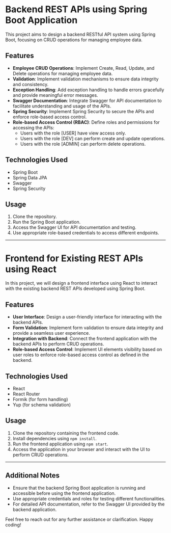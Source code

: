 # Backend REST APIs using Spring Boot Application

This project aims to design a backend RESTful API system using Spring Boot, focusing on CRUD operations for managing employee data.

## Features

- **Employee CRUD Operations**: Implement Create, Read, Update, and Delete operations for managing employee data.
- **Validation**: Implement validation mechanisms to ensure data integrity and consistency.
- **Exception Handling**: Add exception handling to handle errors gracefully and provide meaningful error messages.
- **Swagger Documentation**: Integrate Swagger for API documentation to facilitate understanding and usage of the APIs.
- **Spring Security**: Implement Spring Security to secure the APIs and enforce role-based access control.
- **Role-based Access Control (RBAC)**: Define roles and permissions for accessing the APIs:
  - Users with the role [USER] have view access only.
  - Users with the role [DEV] can perform create and update operations.
  - Users with the role [ADMIN] can perform delete operations.

## Technologies Used

- Spring Boot
- Spring Data JPA
- Swagger
- Spring Security

## Usage

1. Clone the repository.
2. Run the Spring Boot application.
3. Access the Swagger UI for API documentation and testing.
4. Use appropriate role-based credentials to access different endpoints.

---

# Frontend for Existing REST APIs using React

In this project, we will design a frontend interface using React to interact with the existing backend REST APIs developed using Spring Boot.

## Features

- **User Interface**: Design a user-friendly interface for interacting with the backend APIs.
- **Form Validation**: Implement form validation to ensure data integrity and provide a seamless user experience.
- **Integration with Backend**: Connect the frontend application with the backend APIs to perform CRUD operations.
- **Role-based Access Control**: Implement UI elements visibility based on user roles to enforce role-based access control as defined in the backend.

## Technologies Used

- React
- React Router
- Formik (for form handling)
- Yup (for schema validation)

## Usage

1. Clone the repository containing the frontend code.
2. Install dependencies using `npm install`.
3. Run the frontend application using `npm start`.
4. Access the application in your browser and interact with the UI to perform CRUD operations.

---

## Additional Notes

- Ensure that the backend Spring Boot application is running and accessible before using the frontend application.
- Use appropriate credentials and roles for testing different functionalities.
- For detailed API documentation, refer to the Swagger UI provided by the backend application.

Feel free to reach out for any further assistance or clarification. Happy coding!